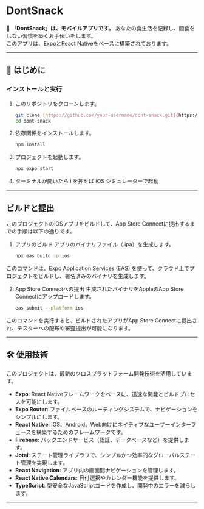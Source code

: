 # DontSnack

🍭 **「DontSnack」は、モバイルアプリです。** あなたの食生活を記録し、間食をしない習慣を築くお手伝いをします。\
このアプリは、ExpoとReact Nativeをベースに構築されております。

---

## 🚀 はじめに

### インストールと実行

1.  このリポジトリをクローンします。
    ```bash
    git clone [https://github.com/your-username/dont-snack.git](https://github.com/your-username/dont-snack.git)
    cd dont-snack
    ```
2.  依存関係をインストールします。
    ```bash
    npm install
    ```
3.  プロジェクトを起動します。
    ```bash
    npx expo start
    ```
4.  ターミナルが開いたら i を押せば iOS シミュレーターで起動

---

## ビルドと提出
このプロジェクトのiOSアプリをビルドして、App Store Connectに提出するまでの手順は以下の通りです。

1.  アプリのビルド
アプリのバイナリファイル（.ipa）を生成します。
    ```bash
    npx eas build -p ios
    ```
このコマンドは、Expo Application Services (EAS) を使って、クラウド上でプロジェクトをビルドし、署名済みのバイナリを生成します。

2.  App Store Connectへの提出
生成されたバイナリをAppleのApp Store Connectにアップロードします。
    ```bash
    eas submit --platform ios
    ```
このコマンドを実行すると、ビルドされたアプリがApp Store Connectに提出され、テスターへの配布や審査提出が可能になります。

---

## 🛠️ 使用技術

このプロジェクトは、最新のクロスプラットフォーム開発技術を活用しています。

* **Expo**: React Nativeフレームワークをベースに、迅速な開発とビルドプロセスを可能にします。
* **Expo Router**: ファイルベースのルーティングシステムで、ナビゲーションをシンプルにします。
* **React Native**: iOS、Android、Web向けにネイティブなユーザーインターフェースを構築するためのフレームワークです。
* **Firebase**: バックエンドサービス（認証、データベースなど）を提供します。
* **Jotai**: ステート管理ライブラリで、シンプルかつ効率的なグローバルステート管理を実現します。
* **React Navigation**: アプリ内の画面間ナビゲーションを管理します。
* **React Native Calendars**: 日付選択やカレンダー機能を提供します。
* **TypeScript**: 型安全なJavaScriptコードを作成し、開発中のエラーを減らします。

---
